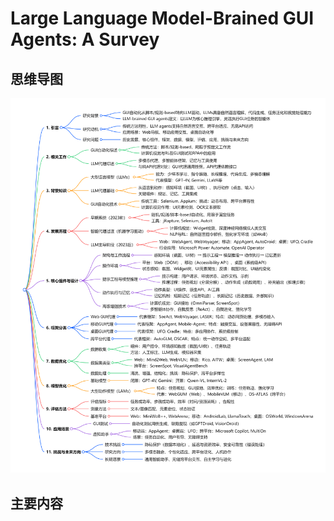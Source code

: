 # Large Language Model-Brained GUI Agents: A Survey


## 思维导图
![思维导图](../imgs/Large-Language-Model-Brained-GUI-Agents-A-Survey.png)


## 主要内容


